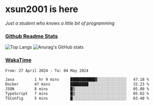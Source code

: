 # xsun2001 is here

*Just a student who knows a little bit of programming*

### [Github Readme Stats](https://github.com/anuraghazra/github-readme-stats)

![Top Langs](https://github-readme-stats.vercel.app/api/top-langs/?username=xsun2001&layout=compact&theme=radical) ![Anurag's GitHub stats](https://github-readme-stats.vercel.app/api?username=xsun2001&show_icons=true&theme=radical)

### [WakaTime](https://wakatime.com)

<!--START_SECTION:waka-->

```txt
From: 27 April 2024 - To: 04 May 2024

Java         1 hr 9 mins     ███████████▓░░░░░░░░░░░░░   47.18 %
Docker       47 mins         ████████░░░░░░░░░░░░░░░░░   32.23 %
JSON         8 mins          █▒░░░░░░░░░░░░░░░░░░░░░░░   05.80 %
TypeScript   7 mins          █▒░░░░░░░░░░░░░░░░░░░░░░░   05.02 %
TSConfig     5 mins          █░░░░░░░░░░░░░░░░░░░░░░░░   03.40 %
```

<!--END_SECTION:waka-->
